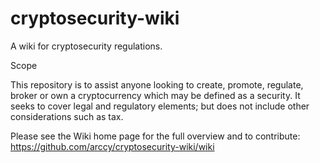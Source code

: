 # cryptosecurity-wiki
A wiki for cryptosecurity regulations.

Scope

This repository is to assist anyone looking to create, promote, regulate, broker or own a cryptocurrency which may be defined as a security.
It seeks to cover legal and regulatory elements; but does not include other considerations such as tax.


Please see the Wiki home page for the full overview and to contribute: https://github.com/arccy/cryptosecurity-wiki/wiki
